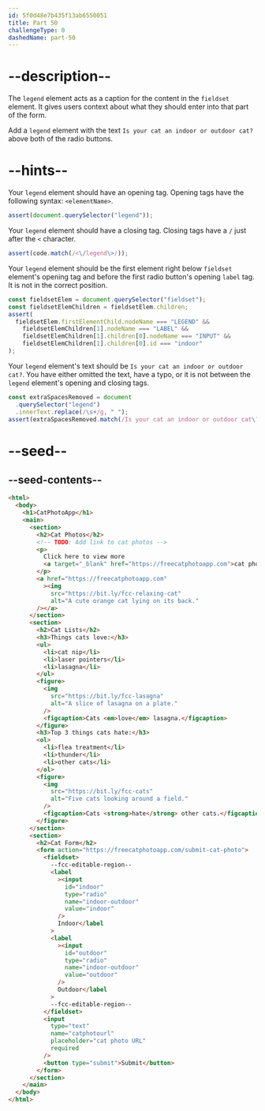 ```yaml
---
id: 5f0d48e7b435f13ab6550051
title: Part 50
challengeType: 0
dashedName: part-50
---
```


# --description--

The `legend` element acts as a caption for the content in the `fieldset` element. It gives users context about what they should enter into that part of the form.

Add a `legend` element with the text `Is your cat an indoor or outdoor cat?` above both of the radio buttons.

# --hints--

Your `legend` element should have an opening tag. Opening tags have the following syntax: `<elementName>`.

```js
assert(document.querySelector("legend"));
```

Your `legend` element should have a closing tag. Closing tags have a `/` just after the `<` character.

```js
assert(code.match(/<\/legend\>/));
```

Your `legend` element should be the first element right below `fieldset` element's opening tag and before the first radio button's opening `label` tag. It is not in the correct position.

```js
const fieldsetElem = document.querySelector("fieldset");
const fieldsetElemChildren = fieldsetElem.children;
assert(
  fieldsetElem.firstElementChild.nodeName === "LEGEND" &&
    fieldsetElemChildren[1].nodeName === "LABEL" &&
    fieldsetElemChildren[1].children[0].nodeName === "INPUT" &&
    fieldsetElemChildren[1].children[0].id === "indoor"
);
```

Your `legend` element's text should be `Is your cat an indoor or outdoor cat?`. You have either omitted the text, have a typo, or it is not between the `legend` element's opening and closing tags.

```js
const extraSpacesRemoved = document
  .querySelector("legend")
  .innerText.replace(/\s+/g, " ");
assert(extraSpacesRemoved.match(/Is your cat an indoor or outdoor cat\??$/i));
```

# --seed--

## --seed-contents--

```html
<html>
  <body>
    <h1>CatPhotoApp</h1>
    <main>
      <section>
        <h2>Cat Photos</h2>
        <!-- TODO: Add link to cat photos -->
        <p>
          Click here to view more
          <a target="_blank" href="https://freecatphotoapp.com">cat photos</a>.
        </p>
        <a href="https://freecatphotoapp.com"
          ><img
            src="https://bit.ly/fcc-relaxing-cat"
            alt="A cute orange cat lying on its back."
        /></a>
      </section>
      <section>
        <h2>Cat Lists</h2>
        <h3>Things cats love:</h3>
        <ul>
          <li>cat nip</li>
          <li>laser pointers</li>
          <li>lasagna</li>
        </ul>
        <figure>
          <img
            src="https://bit.ly/fcc-lasagna"
            alt="A slice of lasagna on a plate."
          />
          <figcaption>Cats <em>love</em> lasagna.</figcaption>
        </figure>
        <h3>Top 3 things cats hate:</h3>
        <ol>
          <li>flea treatment</li>
          <li>thunder</li>
          <li>other cats</li>
        </ol>
        <figure>
          <img
            src="https://bit.ly/fcc-cats"
            alt="Five cats looking around a field."
          />
          <figcaption>Cats <strong>hate</strong> other cats.</figcaption>
        </figure>
      </section>
      <section>
        <h2>Cat Form</h2>
        <form action="https://freecatphotoapp.com/submit-cat-photo">
          <fieldset>
            --fcc-editable-region--
            <label
              ><input
                id="indoor"
                type="radio"
                name="indoor-outdoor"
                value="indoor"
              />
              Indoor</label
            >
            <label
              ><input
                id="outdoor"
                type="radio"
                name="indoor-outdoor"
                value="outdoor"
              />
              Outdoor</label
            >
            --fcc-editable-region--
          </fieldset>
          <input
            type="text"
            name="catphotourl"
            placeholder="cat photo URL"
            required
          />
          <button type="submit">Submit</button>
        </form>
      </section>
    </main>
  </body>
</html>
```
